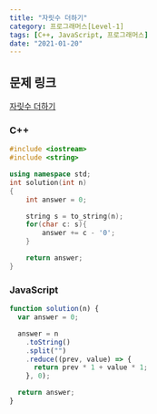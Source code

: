 ```yaml
---
title: "자릿수 더하기"
category: 프로그래머스[Level-1]
tags: [C++, JavaScript, 프로그래머스]
date: "2021-01-20"
---
```


## 문제 링크

[자릿수 더하기](https://programmers.co.kr/learn/courses/30/lessons/12931)

### C++

```cpp
#include <iostream>
#include <string>

using namespace std;
int solution(int n)
{
    int answer = 0;

    string s = to_string(n);
    for(char c: s){
        answer += c - '0';
    }

    return answer;
}
```

### JavaScript

```js
function solution(n) {
  var answer = 0;

  answer = n
    .toString()
    .split("")
    .reduce((prev, value) => {
      return prev * 1 + value * 1;
    }, 0);

  return answer;
}
```
